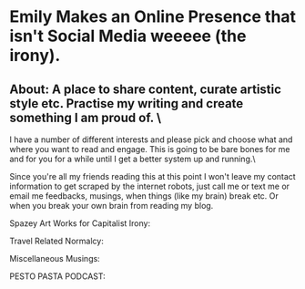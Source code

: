 # Emily Makes an Online Presence that isn't Social Media weeeee (the irony).
## About: A place to share content, curate artistic style etc. Practise my writing and create something I am proud of. \

I have a number of different interests and please pick and choose what and where you want to read and engage. This is going to be bare bones for me and for you for a while until I get a better system up and running.\

Since you're all my friends reading this at this point I won't leave my contact information to get scraped by the internet robots, just call me or text me or email me feedbacks, musings, when things (like my brain) break etc. Or when you break your own brain from reading my blog.

Spazey Art Works for Capitalist Irony:

Travel Related Normalcy:

Miscellaneous Musings:

PESTO PASTA PODCAST: 

